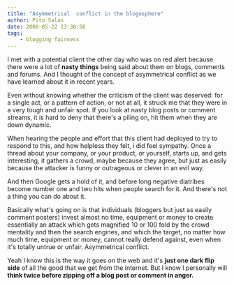 ```yaml
---
title: "Asymmetrical  conflict in the blogosphere"
author: Pito Salas
date: 2008-05-22 13:38:58
tags:
    - blogging fairness
---
```



I met with a potential client the other day who was on red alert because there
were a lot of **nasty things** being said about them on blogs, comments and
forums. And I thought of the concept of asymmetrical conflict as we have
learned about it in recent years.

Even without knowing whether the criticism of the client was deserved: for a
single act, or a pattern of action, or not at all, it struck me that they were
in a very tough and unfair spot. If you look at nasty blog posts or comment
streams, it is hard to deny that there's a piling on, hit them when they are
down dynamic.

When hearing the people and effort that this client had deployed to try to
respond to this, and how helpless they felt, i did feel sympathy. Once a
thread about your company, or your product, or yourself, starts up, and gets
interesting, it gathers a crowd, maybe because they agree, but just as easily
because the attacker is funny or outrageous or clever in an evil way.

And then Google gets a hold of it, and before long negative diatribes become
number one and two hits when people search for it. And there's not a thing you
can do about it.

Basically what's going on is that individuals (bloggers but just as easily
comment posters) invest almost no time, equipment or money to create
essentially an attack which gets magnified 10 or 100 fold by the crowd
mentality and then the search engines, and which the target, no matter how
much time, equipment or money, cannot really defend against, even when it's
totally untrue or unfair. Asymmetrical conflict.  
  
Yeah I know this is the way it goes on the web and it's **just one dark flip
side** of all the good that we get from the internet. But I know I personally
will **think twice before zipping off a blog post or comment in anger.**


